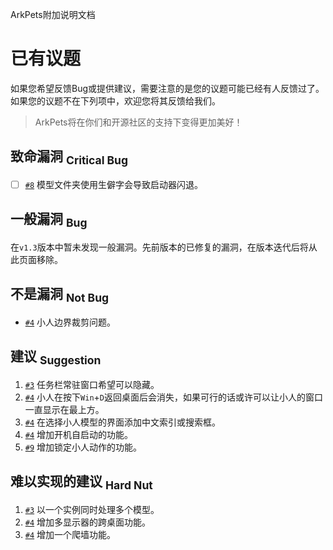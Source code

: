 ArkPets附加说明文档
# 已有议题

如果您希望反馈Bug或提供建议，需要注意的是您的议题可能已经有人反馈过了。如果您的议题不在下列项中，欢迎您将其反馈给我们。
> ArkPets将在你们和开源社区的支持下变得更加美好！

## 致命漏洞 <sub>Critical Bug</sub>
- [ ] [`#8`](https://github.com/isHarryh/Ark-Pets/issues/8) 模型文件夹使用生僻字会导致启动器闪退。

## 一般漏洞 <sub>Bug</sub>
在`v1.3`版本中暂未发现一般漏洞。先前版本的已修复的漏洞，在版本迭代后将从此页面移除。

## 不是漏洞 <sub>Not Bug</sub>
- [`#4`](https://github.com/isHarryh/Ark-Pets/issues/4) 小人边界裁剪问题。

## 建议 <sub>Suggestion</sub>
1. [`#3`](https://github.com/isHarryh/Ark-Pets/issues/3) 任务栏常驻窗口希望可以隐藏。
2. [`#4`](https://github.com/isHarryh/Ark-Pets/issues/4) 小人在按下`Win`+`D`返回桌面后会消失，如果可行的话或许可以让小人的窗口一直显示在最上方。
3. [`#4`](https://github.com/isHarryh/Ark-Pets/issues/4) 在选择小人模型的界面添加中文索引或搜索框。
4. [`#4`](https://github.com/isHarryh/Ark-Pets/issues/4) 增加开机自启动的功能。
5. [`#9`](https://github.com/isHarryh/Ark-Pets/issues/9) 增加锁定小人动作的功能。

## 难以实现的建议 <sub>Hard Nut</sub>
1. [`#3`](https://github.com/isHarryh/Ark-Pets/issues/4) 以一个实例同时处理多个模型。
2. [`#4`](https://github.com/isHarryh/Ark-Pets/issues/4) 增加多显示器的跨桌面功能。
3. [`#4`](https://github.com/isHarryh/Ark-Pets/issues/4) 增加一个爬墙功能。

